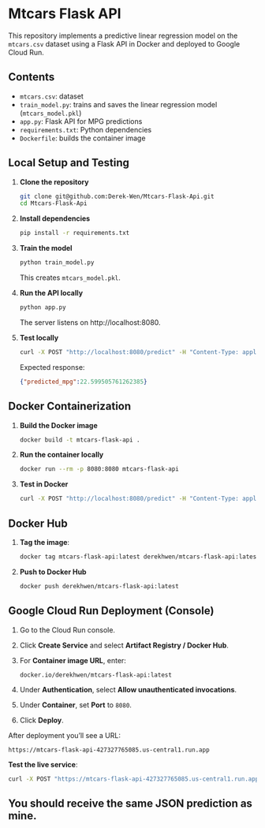 # Mtcars Flask API

This repository implements a predictive linear regression model on the `mtcars.csv` dataset using a Flask API in Docker and deployed to Google Cloud Run.

## Contents

* `mtcars.csv`: dataset
* `train_model.py`: trains and saves the linear regression model (`mtcars_model.pkl`)
* `app.py`: Flask API for MPG predictions
* `requirements.txt`: Python dependencies
* `Dockerfile`: builds the container image

## Local Setup and Testing

1. **Clone the repository**

   ```bash
   git clone git@github.com:Derek-Wen/Mtcars-Flask-Api.git
   cd Mtcars-Flask-Api
   ```

2. **Install dependencies**

   ```bash
   pip install -r requirements.txt
   ```

3. **Train the model**

   ```bash
   python train_model.py
   ```

   This creates `mtcars_model.pkl`.

4. **Run the API locally**

   ```bash
   python app.py
   ```

   The server listens on http://localhost:8080.

5. **Test locally**

   ```bash
   curl -X POST "http://localhost:8080/predict" -H "Content-Type: application/json" -d '{"cyl":6,"disp":160.0,"hp":110,"drat":3.90,"wt":2.620,"qsec":16.46,"vs":0,"am":1,"gear":4,"carb":4}'
   ```

   Expected response:

   ```json
   {"predicted_mpg":22.599505761262385}
   ```

## Docker Containerization

1. **Build the Docker image**

   ```bash
   docker build -t mtcars-flask-api .
   ```

2. **Run the container locally**

   ```bash
   docker run --rm -p 8080:8080 mtcars-flask-api
   ```

3. **Test in Docker**

   ```bash
   curl -X POST "http://localhost:8080/predict" -H "Content-Type: application/json" -d '{"cyl":6,"disp":160.0,"hp":110,"drat":3.90,"wt":2.620,"qsec":16.46,"vs":0,"am":1,"gear":4,"carb":4}'
   ```

## Docker Hub

1. **Tag the image**:

   ```bash
   docker tag mtcars-flask-api:latest derekhwen/mtcars-flask-api:latest
   ```

2. **Push to Docker Hub**

   ```bash
   docker push derekhwen/mtcars-flask-api:latest
   ```

## Google Cloud Run Deployment (Console)

1. Go to the Cloud Run console.
2. Click **Create Service** and select **Artifact Registry / Docker Hub**.
3. For **Container image URL**, enter:

   ```text
   docker.io/derekhwen/mtcars-flask-api:latest
   ```
4. Under **Authentication**, select **Allow unauthenticated invocations**.
5. Under **Container**, set **Port** to `8080`.
6. Click **Deploy**.

After deployment you’ll see a URL:

```
https://mtcars-flask-api-427327765085.us-central1.run.app
```

**Test the live service**:

```bash
curl -X POST "https://mtcars-flask-api-427327765085.us-central1.run.app/predict" -H "Content-Type: application/json" -d '{"cyl":6,"disp":160.0,"hp":110,"drat":3.90,"wt":2.620,"qsec":16.46,"vs":0,"am":1,"gear":4,"carb":4}'
```

You should receive the same JSON prediction as mine.
---